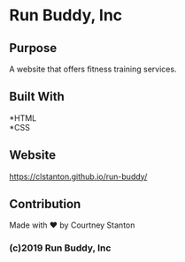 # Run Buddy, Inc

## Purpose
A website that offers fitness training services.

## Built With
*HTML <br>
*CSS

## Website
https://clstanton.github.io/run-buddy/

## Contribution
Made with ❤️ by Courtney Stanton

### (c)2019 Run Buddy, Inc
